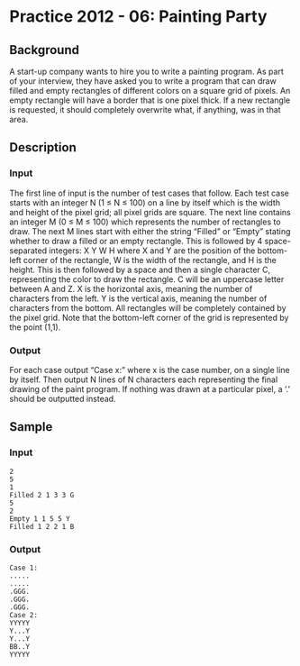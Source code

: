# Practice 2012 - 06: Painting Party

## Background
A start-up company wants to hire you to write a painting program. As
part of your interview, they have asked you to write a program that can
draw filled and empty rectangles of different colors on a square grid of
pixels. An empty rectangle will have a border that is one pixel thick.
If a new rectangle is requested, it should completely overwrite what, if
anything, was in that area.

## Description

### Input
The first line of input is the number of test cases that follow. Each test
case starts with an integer N (1 ≤ N ≤ 100) on a line by itself which is
the width and height of the pixel grid; all pixel grids are square. The next
line contains an integer M (0 ≤ M ≤ 100) which represents the number of
rectangles to draw. The next M lines start with either the string “Filled” or
“Empty” stating whether to draw a filled or an empty rectangle. This is followed
by 4 space-separated integers: X Y W H where X and Y are the position of the
bottom-left corner of the rectangle, W is the width of the rectangle, and H
is the height. This is then followed by a space and then a single character
C, representing the color to draw the rectangle. C will be an uppercase letter
between A and Z. X is the horizontal axis, meaning the number of characters from
the left. Y is the vertical axis, meaning the number of characters from the
bottom. All rectangles will be completely contained by the pixel grid. Note that
the bottom-left corner of the grid is represented by the point (1,1).

### Output
For each case output “Case x:” where x is the case number, on a single line by
itself. Then output N lines of N characters each representing the final drawing
of the paint program. If nothing was drawn at a particular pixel, a ‘.’ should
be outputted instead.

## Sample
### Input
```
2
5
1
Filled 2 1 3 3 G
5
2
Empty 1 1 5 5 Y
Filled 1 2 2 1 B
```

### Output
```
Case 1:
.....
.....
.GGG.
.GGG.
.GGG.
Case 2:
YYYYY
Y...Y
Y...Y
BB..Y
YYYYY
```
